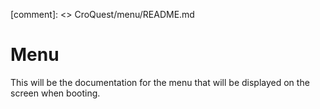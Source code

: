   [comment]: <> CroQuest/menu/README.md

# Menu

This will be the documentation for the menu that will be displayed on the screen when booting. 
 
